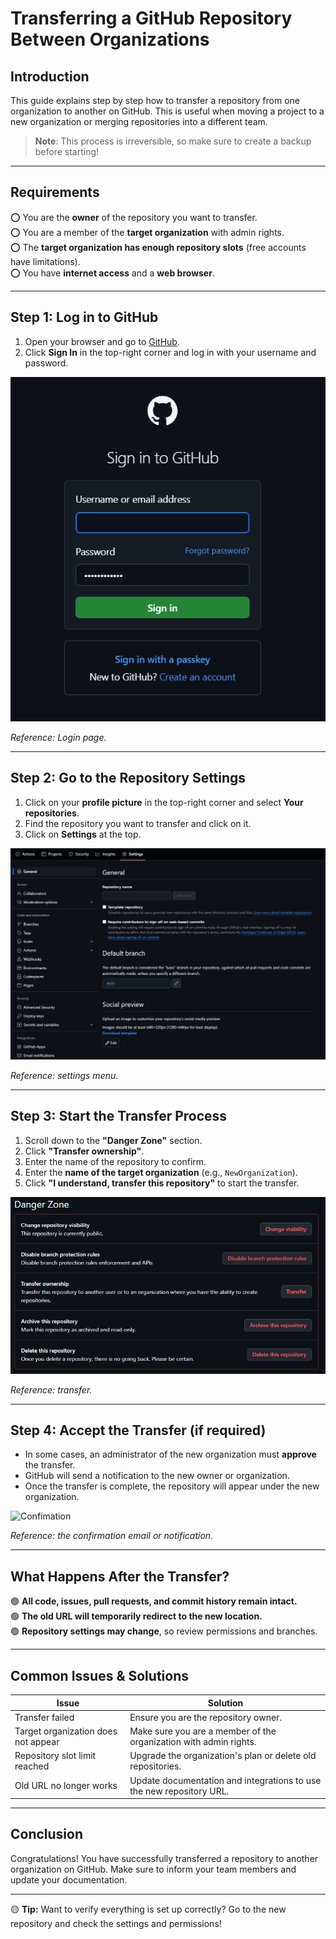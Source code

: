 # **Transferring a GitHub Repository Between Organizations**

## **Introduction**
This guide explains step by step how to transfer a repository from one organization to another on GitHub. This is useful when moving a project to a new organization or merging repositories into a different team.

> **Note**: This process is irreversible, so make sure to create a backup before starting!

---

## **Requirements**
⭕ You are the **owner** of the repository you want to transfer.  
⭕ You are a member of the **target organization** with admin rights.  
⭕ The **target organization has enough repository slots** (free accounts have limitations).  
⭕ You have **internet access** and a **web browser**.

---

## **Step 1: Log in to GitHub**
1. Open your browser and go to [GitHub](https://github.com/).
2. Click **Sign In** in the top-right corner and log in with your username and password.

![Login page](Repo_Transfer_1.png)

*Reference: Login page.*

---

## **Step 2: Go to the Repository Settings**
1. Click on your **profile picture** in the top-right corner and select **Your repositories**.
2. Find the repository you want to transfer and click on it.
3. Click on **Settings** at the top.

![Settings page](Repo_Transfer_2.png)

*Reference: settings menu.*

---

## **Step 3: Start the Transfer Process**
1. Scroll down to the **"Danger Zone"** section.
2. Click **"Transfer ownership"**.
3. Enter the name of the repository to confirm.
4. Enter the **name of the target organization** (e.g., `NewOrganization`).
5. Click **"I understand, transfer this repository"** to start the transfer.

![Transfer](Repo_Transfer_3.png)

*Reference: transfer.*

---

## **Step 4: Accept the Transfer (if required)**
- In some cases, an administrator of the new organization must **approve** the transfer.
- GitHub will send a notification to the new owner or organization.
- Once the transfer is complete, the repository will appear under the new organization.

![Confimation](Repo_Transfer_4.png)

*Reference: the confirmation email or notification.*

---

## **What Happens After the Transfer?**
🟢 **All code, issues, pull requests, and commit history remain intact.**  
🟢 **The old URL will temporarily redirect to the new location.**  
🟢 **Repository settings may change**, so review permissions and branches.

---

## **Common Issues & Solutions**
| Issue | Solution |
|----------|----------|
| Transfer failed | Ensure you are the repository owner. |
| Target organization does not appear | Make sure you are a member of the organization with admin rights. |
| Repository slot limit reached | Upgrade the organization's plan or delete old repositories. |
| Old URL no longer works | Update documentation and integrations to use the new repository URL. |

---

## **Conclusion**
Congratulations! You have successfully transferred a repository to another organization on GitHub. Make sure to inform your team members and update your documentation.

---

🟡 **Tip:** Want to verify everything is set up correctly? Go to the new repository and check the settings and permissions!

